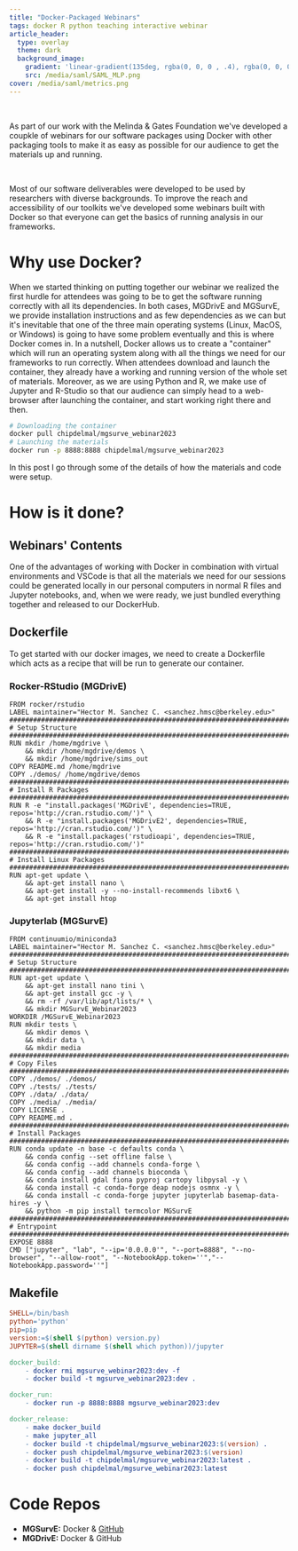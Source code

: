 ```yaml
---
title: "Docker-Packaged Webinars"
tags: docker R python teaching interactive webinar
article_header:
  type: overlay
  theme: dark
  background_image:
    gradient: 'linear-gradient(135deg, rgba(0, 0, 0 , .4), rgba(0, 0, 0, .4))'
    src: /media/saml/SAML_MLP.png
cover: /media/saml/metrics.png
---
```


<br>

As part of our work with the Melinda & Gates Foundation we've developed a coupkle of webinars for our software packages using Docker with other packaging tools to make it as easy as possible for our audience to get the materials up and running.

<br>

<!--more-->

Most of our software deliverables were developed to be used by researchers with diverse backgrounds. To improve the reach and accessibility of our toolkits we've developed some webinars built with Docker so that everyone can get the basics of running analysis in our frameworks.


# Why use Docker?

When we started thinking on putting together our webinar we realized the first hurdle for attendees was going to be to get the software running correctly with all its dependencies. In both cases, MGDrivE and MGSurvE, we provide installation instructions and as few dependencies as we can but it's inevitable that one of the three main operating systems (Linux, MacOS, or Windows) is going to have some problem eventually and this is where Docker comes in. In a nutshell, Docker allows us to create a "container" which will run an operating system along with all the things we need for our frameworks to run correctly. When attendees download and launch the container, they already have a working and running version of the whole set of materials. Moreover, as we are using Python and R, we make use of Jupyter and R-Studio so that our audience can simply head to a web-browser after launching the container, and start working right there and then.

```bash
# Downloading the container
docker pull chipdelmal/mgsurve_webinar2023
# Launching the materials
docker run -p 8888:8888 chipdelmal/mgsurve_webinar2023
```

In this post I go through some of the details of how the materials and code were setup.


# How is it done?




## Webinars' Contents

One of the advantages of working with Docker in combination with virtual environments and VSCode is that all the materials we need for our sessions could be generated locally in our personal computers in normal R files and Jupyter notebooks, and, when we were ready, we just bundled everything together and released to our DockerHub.


## Dockerfile

To get started with our docker images, we need to create a Dockerfile which acts as a recipe that will be run to generate our container.


### Rocker-RStudio (MGDrivE)

```docker
FROM rocker/rstudio
LABEL maintainer="Hector M. Sanchez C. <sanchez.hmsc@berkeley.edu>"
###############################################################################
# Setup Structure
###############################################################################
RUN mkdir /home/mgdrive \
    && mkdir /home/mgdrive/demos \
    && mkdir /home/mgdrive/sims_out
COPY README.md /home/mgdrive
COPY ./demos/ /home/mgdrive/demos
###############################################################################
# Install R Packages
###############################################################################
RUN R -e "install.packages('MGDrivE', dependencies=TRUE, repos='http://cran.rstudio.com/')" \
    && R -e "install.packages('MGDrivE2', dependencies=TRUE, repos='http://cran.rstudio.com/')" \
    && R -e "install.packages('rstudioapi', dependencies=TRUE, repos='http://cran.rstudio.com/')" 
###############################################################################
# Install Linux Packages
###############################################################################
RUN apt-get update \
    && apt-get install nano \
    && apt-get install -y --no-install-recommends libxt6 \
    && apt-get install htop
```

### Jupyterlab (MGSurvE)

```docker
FROM continuumio/miniconda3
LABEL maintainer="Hector M. Sanchez C. <sanchez.hmsc@berkeley.edu>"
###############################################################################
# Setup Structure
###############################################################################
RUN apt-get update \
    && apt-get install nano tini \
    && apt-get install gcc -y \
    && rm -rf /var/lib/apt/lists/* \
    && mkdir MGSurvE_Webinar2023
WORKDIR /MGSurvE_Webinar2023
RUN mkdir tests \
    && mkdir demos \
    && mkdir data \
    && mkdir media
###############################################################################
# Copy Files
###############################################################################
COPY ./demos/ ./demos/ 
COPY ./tests/ ./tests/
COPY ./data/ ./data/
COPY ./media/ ./media/
COPY LICENSE .
COPY README.md .
###############################################################################
# Install Packages
###############################################################################
RUN conda update -n base -c defaults conda \
    && conda config --set offline false \
    && conda config --add channels conda-forge \
    && conda config --add channels bioconda \
    && conda install gdal fiona pyproj cartopy libpysal -y \
    && conda install -c conda-forge deap nodejs osmnx -y \ 
    && conda install -c conda-forge jupyter jupyterlab basemap-data-hires -y \
    && python -m pip install termcolor MGSurvE 
###############################################################################
# Entrypoint
###############################################################################
EXPOSE 8888
CMD ["jupyter", "lab", "--ip='0.0.0.0'", "--port=8888", "--no-browser", "--allow-root", "--NotebookApp.token=''","--NotebookApp.password=''"]
```

## Makefile

```makefile
SHELL=/bin/bash
python='python'
pip=pip
version:=$(shell $(python) version.py)
JUPYTER=$(shell dirname $(shell which python))/jupyter

docker_build:
	- docker rmi mgsurve_webinar2023:dev -f
	- docker build -t mgsurve_webinar2023:dev .

docker_run:
	- docker run -p 8888:8888 mgsurve_webinar2023:dev

docker_release:
	- make docker_build
	- make jupyter_all
	- docker build -t chipdelmal/mgsurve_webinar2023:$(version) .
	- docker push chipdelmal/mgsurve_webinar2023:$(version)
	- docker build -t chipdelmal/mgsurve_webinar2023:latest .
	- docker push chipdelmal/mgsurve_webinar2023:latest
```


# Code Repos


* **MGSurvE:** Docker & [GitHub](https://github.com/Chipdelmal/MGSurvE_Webinar2023)
* **MGDrivE:** Docker & GitHub

